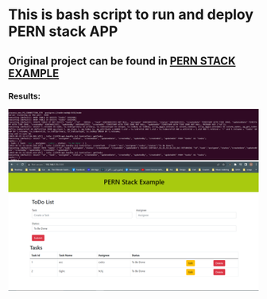 # **This is bash script to run and deploy PERN stack APP**

## **Original project can be found in [PERN STACK EXAMPLE](https://github.com/omarmohsen/pern-stack-example)**

### Results:
![](https://github.com/abdulrahman102/bash_script_project/blob/master/1.png)  
![](https://github.com/abdulrahman102/bash_script_project/blob/master/2.png)  
